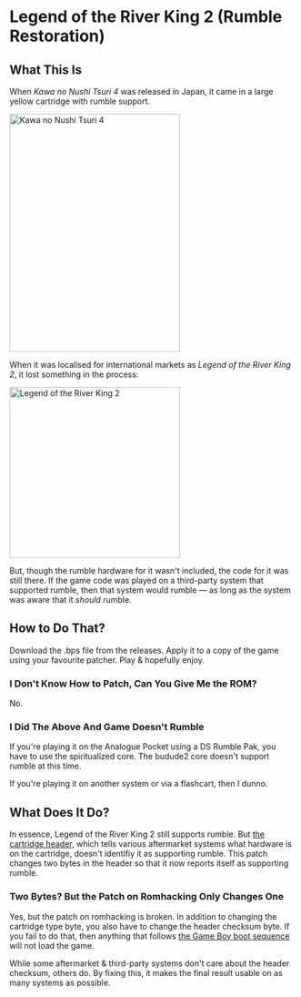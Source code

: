 # Legend of the River King 2 (Rumble Restoration)

## What This Is

When _Kawa no Nushi Tsuri 4_ was released in Japan, it came in a large yellow cartridge with rumble support.

<img width="300" height="418" alt="Kawa no Nushi Tsuri 4" src="https://github.com/user-attachments/assets/09263e67-aa79-460e-9698-8ce4e9e4ddc9" />

When it was localised for international markets as _Legend of the River King 2_, it lost something in the process:

<img width="300" alt="Legend of the River King 2" src="https://github.com/user-attachments/assets/d1ac357d-8d9c-47ed-962d-5c62cfdb4fda" />

But, though the rumble hardware for it wasn't included, the code for it was still there. If the game code was played on a third-party system that supported rumble, then that system would rumble — as long as the system was aware that it _should_ rumble.

## How to Do That?

Download the .bps file from the releases. Apply it to a copy of the game using your favourite patcher. Play & hopefully enjoy.

### I Don't Know How to Patch, Can You Give Me the ROM?

No.

### I Did The Above And Game Doesn't Rumble

If you're playing it on the Analogue Pocket using a DS Rumble Pak, you have to use the spiritualized core. The budude2 core doesn't support rumble at this time.

If you're playing it on another system or via a flashcart, then I dunno.

## What Does It Do?

In essence, Legend of the River King 2 still supports rumble. But [the cartridge header,](https://gbdev.io/pandocs/The_Cartridge_Header.html) which tells various aftermarket systems what hardware is on the cartridge, doesn't identifiy it as supporting rumble. This patch changes two bytes in the header so that it now reports itself as supporting rumble.

### Two Bytes? But the Patch on Romhacking Only Changes One

Yes, but the patch on romhacking is broken. In addition to changing the cartridge type byte, you also have to change the header checksum byte. If you fail to do that, then anything that follows [the Game Boy boot sequence](https://gbdev.io/pandocs/Power_Up_Sequence.html) will not load the game.

While some aftermarket & third-party systems don't care about the header checksum, others do. By fixing this, it makes the final result usable on as many systems as possible.
